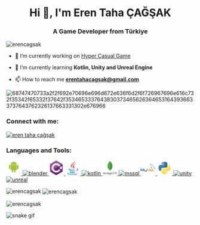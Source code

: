 <h1 align="center">Hi 👋, I'm Eren Taha ÇAĞŞAK</h1>
<h3 align="center">A Game Developer from Türkiye</h3>

<p align="left"> <img src="https://komarev.com/ghpvc/?username=erencagsak&label=Profile%20views&color=0e75b6&style=flat" alt="erencagsak" /> </p>

- 🔭 I’m currently working on [Hyper Casual Game](https://github.com/erencagsak/Hyper-Casual-Game)

- 🌱 I’m currently learning **Kotlin, Unity and Unreal Engine**

- 📫 How to reach me **erentahacagsak@gmail.com**

![68747470733a2f2f692e70696e696d672e636f6d2f6f726967696e616c732f35342f65332f37642f35346533376438303734656263646531643936633737643762326137663331302e676966](https://github.com/erencagsak/ErenCagsak/assets/72644593/15f30104-762d-48d9-8fb1-43ccdb5af5f2)

<h3 align="left">Connect with me:</h3>
<p align="left">
<a href="https://linkedin.com/in/eren taha çağşak" target="blank"><img align="center" src="https://raw.githubusercontent.com/rahuldkjain/github-profile-readme-generator/master/src/images/icons/Social/linked-in-alt.svg" alt="eren taha çağşak" height="30" width="40" /></a>
</p>

<h3 align="left">Languages and Tools:</h3>
<p align="left"> <a href="https://developer.android.com" target="_blank" rel="noreferrer"> <img src="https://raw.githubusercontent.com/devicons/devicon/master/icons/android/android-original-wordmark.svg" alt="android" width="40" height="40"/> </a> <a href="https://www.blender.org/" target="_blank" rel="noreferrer"> <img src="https://download.blender.org/branding/community/blender_community_badge_white.svg" alt="blender" width="40" height="40"/> </a> <a href="https://www.w3schools.com/cs/" target="_blank" rel="noreferrer"> <img src="https://raw.githubusercontent.com/devicons/devicon/master/icons/csharp/csharp-original.svg" alt="csharp" width="40" height="40"/> </a> <a href="https://www.java.com" target="_blank" rel="noreferrer"> <img src="https://raw.githubusercontent.com/devicons/devicon/master/icons/java/java-original.svg" alt="java" width="40" height="40"/> </a> <a href="https://kotlinlang.org" target="_blank" rel="noreferrer"> <img src="https://www.vectorlogo.zone/logos/kotlinlang/kotlinlang-icon.svg" alt="kotlin" width="40" height="40"/> </a> <a href="https://www.mongodb.com/" target="_blank" rel="noreferrer"> <img src="https://raw.githubusercontent.com/devicons/devicon/master/icons/mongodb/mongodb-original-wordmark.svg" alt="mongodb" width="40" height="40"/> </a> <a href="https://www.microsoft.com/en-us/sql-server" target="_blank" rel="noreferrer"> <img src="https://www.svgrepo.com/show/303229/microsoft-sql-server-logo.svg" alt="mssql" width="40" height="40"/> </a> <a href="https://www.mysql.com/" target="_blank" rel="noreferrer"> <img src="https://raw.githubusercontent.com/devicons/devicon/master/icons/mysql/mysql-original-wordmark.svg" alt="mysql" width="40" height="40"/> </a> <a href="https://www.python.org" target="_blank" rel="noreferrer"> <img src="https://raw.githubusercontent.com/devicons/devicon/master/icons/python/python-original.svg" alt="python" width="40" height="40"/> </a> <a href="https://unity.com/" target="_blank" rel="noreferrer"> <img src="https://www.vectorlogo.zone/logos/unity3d/unity3d-icon.svg" alt="unity" width="40" height="40"/> </a> <a href="https://unrealengine.com/" target="_blank" rel="noreferrer"> <img src="https://raw.githubusercontent.com/kenangundogan/fontisto/036b7eca71aab1bef8e6a0518f7329f13ed62f6b/icons/svg/brand/unreal-engine.svg" alt="unreal" width="40" height="40"/> </a> </p>

<p><img align="left" src="https://github-readme-stats.vercel.app/api/top-langs?username=erencagsak&show_icons=true&locale=en&layout=compact" alt="erencagsak" /></p>

<p>&nbsp;<img align="center" src="https://github-readme-stats.vercel.app/api?username=erencagsak&show_icons=true&locale=en" alt="erencagsak" /></p>

<p><img align="center" src="https://github-readme-streak-stats.herokuapp.com/?user=erencagsak&" alt="erencagsak" /></p>

![snake gif](https://github.com/erencagsak/erencagsak/blob/output/github-contribution-grid-snake.gif)

